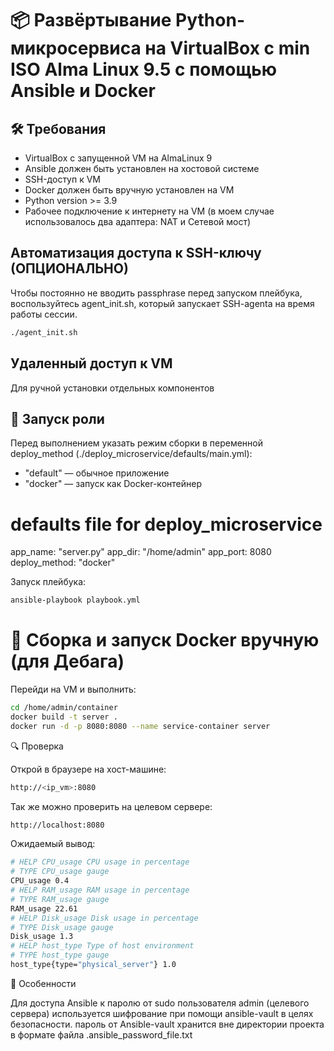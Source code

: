 # 📦 Развёртывание Python-микросервиса на VirtualBox с min ISO Alma Linux 9.5 с помощью Ansible и Docker


## 🛠 Требования

- VirtualBox с запущенной VM на AlmaLinux 9
- Ansible должен быть установлен на хостовой системе
- SSH-доступ к VM
- Docker должен быть вручную установлен на VM
- Python version >= 3.9
- Рабочее подключение к интернету на VM (в моем случае использовалось два адаптера: NAT и Сетевой мост)


## Автоматизация доступа к SSH-ключу (ОПЦИОНАЛЬНО)

Чтобы постоянно не вводить passphrase перед запуском плейбука, воспользуйтесь agent_init.sh, который запускает
SSH-agentа на время работы сессии.

```bash
./agent_init.sh
```


## Удаленный доступ к VM

Для ручной установки отдельных компонентов

## 🚀 Запуск роли

Перед выполнением указать режим сборки в переменной deploy_method (./deploy_microservice/defaults/main.yml):
- "default" — обычное приложение
- "docker" — запуск как Docker-контейнер

# defaults file for deploy_microservice
app_name: "server.py"
app_dir: "/home/admin"
app_port: 8080
deploy_method: "docker"

Запуск плейбука:
```bash
ansible-playbook playbook.yml
```


# 🐳 Сборка и запуск Docker вручную (для Дебага)

Перейди на VM и выполнить:

```bash
cd /home/admin/container
docker build -t server .
docker run -d -p 8080:8080 --name service-container server
```


🔍 Проверка

Открой в браузере на хост-машине:
```bash
http://<ip_vm>:8080
```
Так же можно проверить на целевом сервере:
```bash
http://localhost:8080
```

Ожидаемый вывод:
```bash
# HELP CPU_usage CPU usage in percentage
# TYPE CPU_usage gauge
CPU_usage 0.4
# HELP RAM_usage RAM usage in percentage
# TYPE RAM_usage gauge
RAM_usage 22.61
# HELP Disk_usage Disk usage in percentage
# TYPE Disk_usage gauge
Disk_usage 1.3
# HELP host_type Type of host environment
# TYPE host_type gauge
host_type{type="physical_server"} 1.0
```

📌 Особенности

Для доступа Ansible к паролю от sudo пользователя admin (целевого сервера) используется шифрование при помощи ansible-vault в целях безопасности.
пароль от Ansible-vault хранится вне директории проекта в формате файла .ansible_password_file.txt 
